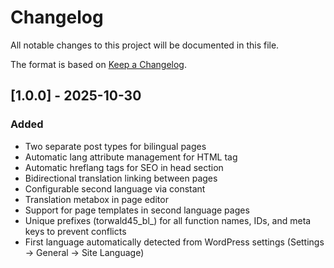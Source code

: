# Changelog

All notable changes to this project will be documented in this file.

The format is based on [Keep a Changelog](https://keepachangelog.com/en/1.0.0/).

## [1.0.0] - 2025-10-30

### Added
- Two separate post types for bilingual pages
- Automatic lang attribute management for HTML tag
- Automatic hreflang tags for SEO in head section
- Bidirectional translation linking between pages
- Configurable second language via constant
- Translation metabox in page editor
- Support for page templates in second language pages
- Unique prefixes (torwald45_bl_) for all function names, IDs, and meta keys to prevent conflicts
- First language automatically detected from WordPress settings (Settings → General → Site Language)
